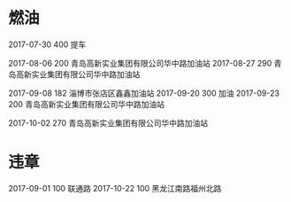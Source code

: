 # 燃油

2017-07-30 400 提车

2017-08-06 200 青岛高新实业集团有限公司华中路加油站
2017-08-27 290 青岛高新实业集团有限公司华中路加油站

2017-09-08 182 淄博市张店区鑫鑫加油站
2017-09-20 300 加油
2017-09-23 200 青岛高新实业集团有限公司华中路加油站

2017-10-02 270 青岛高新实业集团有限公司华中路加油站

# 违章

2017-09-01 100 联通路
2017-10-22 100 黑龙江南路福州北路
